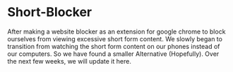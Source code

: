 # Short-Blocker
After making a website blocker as an extension for google chrome to block ourselves from viewing excessive short form content. We slowly began to transition from watching the short form content on our phones instead of our computers. So we have found a smaller Alternative (Hopefully). Over the next few weeks, we will update it here. 
